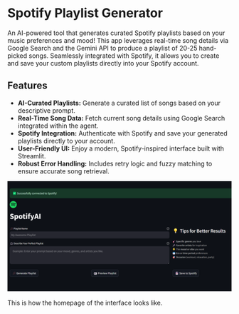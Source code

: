 # Spotify Playlist Generator

An AI-powered tool that generates curated Spotify playlists based on your music preferences and mood! This app leverages real-time song details via Google Search and the Gemini API to produce a playlist of 20-25 hand-picked songs. Seamlessly integrated with Spotify, it allows you to create and save your custom playlists directly into your Spotify account.

## Features

- **AI-Curated Playlists:** Generate a curated list of songs based on your descriptive prompt.
- **Real-Time Song Data:** Fetch current song details using Google Search integrated within the agent.
- **Spotify Integration:** Authenticate with Spotify and save your generated playlists directly to your account.
- **User-Friendly UI:** Enjoy a modern, Spotify-inspired interface built with Streamlit.
- **Robust Error Handling:** Includes retry logic and fuzzy matching to ensure accurate song retrieval.

![SpotifyAI Home Screen](./assets/Homepage.png)

This is how the homepage of the interface looks like.
